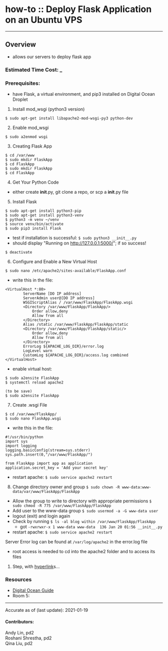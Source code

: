 # how-to :: Deploy Flask Application on an Ubuntu VPS
---
## Overview
- allows our servers to deploy flask app

### Estimated Time Cost: _

### Prerequisites:

- have Flask, a virtual environment, and pip3 installed on Digital Ocean Droplet

1. Install mod_wsgi (python3 version)
```
$ sudo apt-get install libapache2-mod-wsgi-py3 python-dev
```
2. Enable mod_wsgi
```
$ sudo a2enmod wsgi
```
3. Creating Flask App
```
$ cd /var/www
$ sudo mkdir FlaskApp
$ cd FlaskApp
$ sudo mkdir FlaskApp
$ cd FlaskApp
```
4. Get Your Python Code
- either create __init__.py, git clone a repo, or scp a __init__.py file 
5. Install Flask
```
$ sudo apt-get install python3-pip
$ sudo apt-get install python3-venv
$ python3 -m venv ~/venv
$ source venv/bin/activate
$ sudo pip3 install Flask
```
- test if installation is successful: `$ sudo python3 __init__.py`
- should display "Running on http://127.0.0.1:5000/"; if so success!
```
$ deactivate
```
6. Configure and Enable a New Virtual Host
```
$ sudo nano /etc/apache2/sites-available/FlaskApp.conf 
```
- write this in the file: 
```
<VirtualHost *:80>
		ServerName [DO IP address]
		ServerAdmin user@[DO IP address]
        WSGIScriptAlias / /var/www/FlaskApp/FlaskApp.wsgi
		<Directory /var/www/FlaskApp/FlaskApp/>
			Order allow,deny
			Allow from all
		</Directory>
		Alias /static /var/www/FlaskApp/FlaskApp/static
		<Directory /var/www/FlaskApp/FlaskApp/static/>
			Order allow,deny
			Allow from all
		</Directory>
		ErrorLog ${APACHE_LOG_DIR}/error.log
		LogLevel warn
		CustomLog ${APACHE_LOG_DIR}/access.log combined
</VirtualHost>
```
- enable virtual host:
```
$ sudo a2ensite FlaskApp
$ systemctl reload apache2

(to be save)
$ sudo a2ensite FlaskApp
```
7. Create .wsgi File
```
$ cd /var/www/FlaskApp/
$ sudo nano FlaskApp.wsgi
```
- write this in the file:
```
#!/usr/bin/python
import sys
import logging
logging.basicConfig(stream=sys.stderr)
sys.path.insert(0,"/var/www/FlaskApp/")

from FlaskApp import app as application
application.secret_key = 'Add your secret key'
```
- restart apache: `$ sudo service apache2 restart`
8. Change directory owner and group
`$ sudo chown -R www-data:www-data/var/www/FlaskApp/FlaskApp`
- Allow the group to write to directory with appropriate permissions
`$ sudo chmod -R 775 /var/www/FlaskApp/FlaskApp`
- Add user to the www-data group
`$ sudo usermod -a -G www-data user`
- logout (exit) and login again
- Check by running `$ ls -al blog within /var/www/FlaskApp/FlaskApp`
    - got `-rwxrwxr-x 1 www-data www-data  136 Jan 20 01:56 __init__.py`
- restart apache: `$ sudo service apache2 restart`

Server Error log can be found at `/var/log/apache2` in the error.log file 
- root access is needed to cd into the apache2 folder and to access its files


1. Step, with [hyperlink](https://xkcd.com)s...


### Resources
* [Digital Ocean Guide](https://www.digitalocean.com/community/tutorials/how-to-deploy-a-flask-application-on-an-ubuntu-vps)
* Room 5:

---

Accurate as of (last update): 2021-01-19

#### Contributors:  
Andy Lin, pd2  
Roshani Shrestha, pd2  
Qina Liu, pd2  
